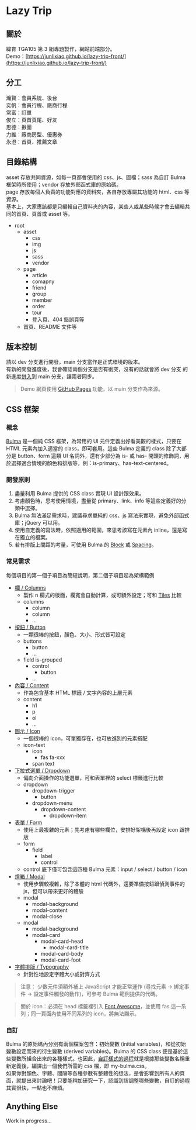 # Lazy Trip

## 關於
緯育 TGA105 第 3 組專題製作，網站前端部分。  
Demo：[https://junlixiao.github.io/lazy-trip-front/](https://junlixiao.github.io/lazy-trip-front/)

## 分工
瀚賢：會員系統、後台  
奕帆：會員行程、廠商行程  
常富：訂單  
俊立：頁首頁尾、好友  
思德：揪團  
力維：廠商房型、優惠券  
永澄：首頁、推薦文章  

## 目錄結構
asset 存放共同資源，如每一頁都會使用的 css、js、圖檔；sass 為自訂 Bulma 框架時所使用；vendor 存放外部函式庫的原始碼。  
page 存放每個人負責的功能對應的資料夾，各自存放專屬其功能的 html、css 等資源。  
基本上，大家應該都是只編輯自己資料夾的內容，某些人或某些時候才會去編輯共同的首頁、頁首或 asset 等。
- root
  - asset
    - css
    - img
    - js
    - sass
    - vendor
  - page
    - article
    - comapny
    - friend
    - group
    - member
    - order
    - tour
    - 登入頁、404 錯誤頁等
  - 首頁、README 文件等
  
## 版本控制
請以 dev 分支進行開發，main 分支當作是正式環境的版本。  
有新的開發進度後，我會確認兩個分支是否有衝突，沒有的話就會將 dev 分支 的新進度[併入](https://git-scm.com/docs/git-merge)到 main 分支，讓兩者同步。
> Demo 網頁使用 [GitHub Pages](https://pages.github.com) 功能，以 main 分支作為來源。

## CSS 框架

### 概念
[Bulma](https://bulma.io) 是一個純 CSS 框架，為常用的 UI 元件定義出好看美觀的樣式，只要在 HTML 元素內加入適當的 class，即可套用。這些 Bulma 定義的 class 除了大部分是 button、form 這類 UI 名詞外，還有少部分為 is- 或 has- 開頭的修飾詞，用於選擇適合情境的顏色和排版等，例：is-primary、has-text-centered。

### 開發原則
1. 盡量利用 Bulma 提供的 CSS class 實現 UI 設計跟效果。
2. 考慮顏色時，思考使用情境，盡量從 primary、link、info 等這些定義好的分類中選擇。
3. Bulma 無法滿足需求時，建議尋求單純的 css、js 寫法來實現，避免外部函式庫；jQuery 可以用。
4. 使用自定義的寫法時，依照適用的範圍，來思考該寫在元素內 inline，還是寫在獨立的檔案。
5. 若有排版上間距的考量，可使用 Bulma 的 [Block](https://bulma.io/documentation/elements/block/) 或 [Spacing](https://bulma.io/documentation/helpers/spacing-helpers/)。

### 常見需求
每個項目的第一個子項目為簡短說明，第二個子項目起為架構範例
- [欄 / Columns](https://bulma.io/documentation/columns/basics/)
  - 製作 n 欄式的版面，欄寬會自動計算，或可額外設定；可和 [Tiles](https://bulma.io/documentation/layout/tiles/) 比較
  - columns
    - column
    - column
    - ...
- [按鈕 / Button](https://bulma.io/documentation/elements/button/)
  - 一顆很棒的按鈕，顏色、大小、形式皆可設定
  - buttons
    - button
    - ...
  - field is-grouped
    - control
      - button
    - ...
- [內容 / Content](https://bulma.io/documentation/elements/content/)
  - 作為包含基本 HTML 標籤 / 文字內容的上層元素
  - content
    - h1
    - p
    - ol
    - ...
- [圖示 / Icon](https://bulma.io/documentation/elements/icon/)
  - 一個很棒的 icon，可單獨存在，也可放進別的元素搭配
  - icon-text
    - icon
      - fas fa-xxx
    - span text
- [下拉式選單 / Dropdown](https://bulma.io/documentation/components/dropdown/)
  - 偏向介面操作的功能選單，可和表單裡的 select 標籤進行比較
  - dropdown
    - dropdown-trigger
      - button
    - dropdown-menu
      - dropdown-content
        - dropdown-item
- [表單 / Form](https://bulma.io/documentation/form/general/)
  - 使用上最複雜的元素；先考慮有哪些欄位，安排好架構後再設定 icon 跟排版
  - form
    - field
      - label
      - control
  - control 底下僅可包含這四種 Bulma 元素：input / select / button / icon
- [燈箱 / Modal](https://bulma.io/documentation/components/modal/)
  - 使用步驟較複雜，除了本體的 html 代碼外，還要準備按鈕跟偵測事件的 js，但可以帶來更好的體驗
  - modal
    - modal-background
    - modal-content
    - modal-close
  - modal
    - modal-background
    - modal-card
      - modal-card-head
        - modal-card-title
      - modal-card-body
      - modal-card-foot
- [字體排版 / Typography](https://bulma.io/documentation/helpers/typography-helpers/)
  - 針對性地設定字體大小或對齊方式

> 注意： 少數元件須額外補上 JavaScript 才能正常運作 (尋找元素 -> 綁定事件 -> 設定事件觸發的動作)，可參考 Bulma 範例提供的代碼。  

> 關於 icon：必須在 head 標籤裡引入 [Font Awesome](https://fontawesome.com)，並使用 fas 這一系列；同一頁面內使用不同系列的 icon，將無法顯示。

### 自訂
Bulma 的原始碼內分別有兩個檔案包含：初始變數 (initial variables)，和從初始變數設定而來的衍生變數 (derived variables)。Bulma 的 CSS class 便是基於這些變數所組合出來的各種樣式。也因此，[自訂樣式的過程](https://bulma.io/documentation/customize/with-sass-cli/)就是根據那些變數名稱重新定義後，編譯出一個我們所需的 css 檔，即 my-bulma.css。  
如果你對顏色、字體、間隔等各種參數有整體性的想法，是會影響到所有人的頁面，就提出來討論吧！只要能稍加研究一下，認識到該調整哪些變數，自訂的過程其實很快，一點也不麻煩。

## Anything Else
Work in progress...



